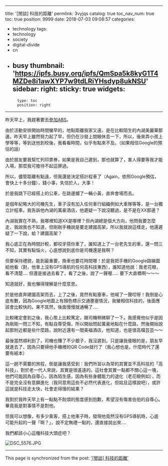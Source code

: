 
---
title: '[閒談] 科技的距離'
permlink: 3vyjqs
catalog: true
toc_nav_num: true
toc: true
position: 9999
date: 2018-07-03 09:08:57
categories:
- technology
tags:
- technology
- society
- digital-divide
- cn
- busy
thumbnail: 'https://ipfs.busy.org/ipfs/QmSpa5k8kyG1T4MZDe8i1awXYP7w9tdLRiYHsdyp8ukNSU'
sidebar:
    right:
        sticky: true
widgets:
    -
        type: toc
        position: right
---


昨天早上，我趕著要去[參加ABS](https://busy.org/@deanliu/asia-blockchain-summit-july-2-marriott-taipei-day-1)。

由於活動安排開始時間蠻早的，地點距離我家又遠，是在比較陌生的內湖美麗華那邊。昨天早上雖然努力起了早，但仍在沙發上閉眼休息一下，所以，後來弄小孩上學等等，等到送他到校後，我看看時間，似乎有點來不及。（如果相信Google的預估的話）

由於朋友要我幫忙列印票券，如果是我自己遲到，那也就算了，害人得要等我才能入場，那麼我可擔待不起這罪過。

所以，儘管距離有點遠，但我還是決定搭計程車了（Again，依照Google預估，會快上十多分鐘），錢小事，失信於人，大事！

於是我跳下已經搭上的公車，在路邊攔了一輛小黃，直奔會場而去。

是個年紀略大的司機先生，車子沒有加入任何車行組織例如大車隊等等，是一台獨立計程車。我告訴他內湖的萬豪酒店，他遲疑一下說沒聽過，是不是在XX那邊？

內湖我實在不熟，我哪裡知道XX是哪裡？但內湖總是個大方向，他問我要怎麼走，我說我也不知道，但剛剛手機說是要走建國高架，所以我就說這樣走，他還遲疑了一下說，蛤？建國高架？

我心底正在為時間計較，都咬牙搭你車了，誰知道上了一台老先生的車，還一問三不知，其實有點惱火，心底想說到底你是司機還是我啊？

但要保持禮貌，能到最重要，換車也要花時間哪！於是我把手機的Google路線圖給他看（對，他車上沒有GPS導航的任何高科技東西），誰知道他說：我老花眼，看不清楚.... 但還是接過去看了，看了之後，說了一聲喔..... 要下大直橋啊～～～

知道就好，我也懶得理解是什麼意思。

於是他直奔建國高架而去，上了之後，竟然有點塞車，他喊了一聲哎呀！我倒是心底有數，因為Google地圖上有顏色標示交通壅塞情況，我蠻相信科技的，後面應該會比較快的。果不其然，後面慢慢就通暢了....

比較確定會到之後，我心態上比較篤定，跟司機稍微聊了一下。我感覺他似乎是因為剛剛一問三不知，有點自尊受傷，所以開始問起萬豪地點在什麼路，然後開始說起那附近都是些什麼路，說附近還有一間美福酒店，他知道，也是很高檔芸芸～～

最後當然順利到了，司機也賺了不少銀子，我沒遲到。只是讓我傻眼的是，朋友早就進去了，因為只要掃他手機裡的QR Code就行了（我心想也是，什麼時代了還要有紙本）

這一趟不需要的旅程，倒是讓我感受到：我們所習以為常的其實並不高科技的「高科技」，對於老一代人來說，其實是很遙遠的。這社會其實一點都不關心這一塊，他們可能因為自尊心，因為陌生感，因為有些身體能力的退化（老花眼例如），而不是完全沒有意願進化（我同意用這些不必然代表進化，但姑且這樣說吧），或許這就是科技走太快，社會走得慢的結果？

我對於我昨天早上有一點點不耐煩的態度感到抱歉，希望沒有傷害伯伯的自尊心。畢竟我是對事情不是對他。

但我可以想像，有多少乘客，搭上他車子時，發現他竟然沒有GPS導航時，心底可能升起的一聲「啊？」，說不定無禮一點的，還直接說出來....

我們都該小心這種科技大頭症吧？

![DSC_5576.JPG](https://ipfs.busy.org/ipfs/QmSpa5k8kyG1T4MZDe8i1awXYP7w9tdLRiYHsdyp8ukNSU)



- - -

This page is synchronized from the post: ['[閒談] 科技的距離'](https://steemit.com/@deanliu/3vyjqs)
